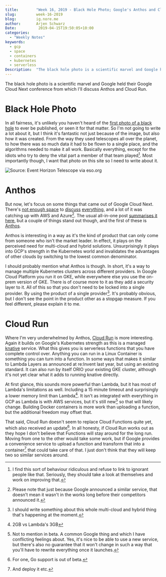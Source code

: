 ```yaml
---
title:        "Week 16, 2019 - Black Hole Photo; Google's Anthos and Cloud Run"
slug:         week-16-2019
blog:         ig.nore.me  
author:       Arjen Schwarz  
Date:          2019-04-15T19:50:05+10:00
categories:   
  - "Weekly Notes"
keywords:
  - gcp
  - space
  - containers
  - kubernetes 
  - serverless
Description:  "The black hole photo is a scientific marvel and Google held their Google Cloud Next conference from which I'll discuss Anthos and Cloud Run."
---
```


The black hole photo is a scientific marvel and Google held their Google Cloud Next conference from which I'll discuss Anthos and Cloud Run.

# Black Hole Photo

In all fairness, it's unlikely you haven't heard of the [first photo of a black hole](https://www.eso.org/public/images/eso1907a/) to ever be published, or seen it for that matter. So I'm not going to write a lot about it, but I think it's fantastic not just because of the image, but also how it was created. From the way they used telescopes all over the planet, to how there was so much data it had to be flown to a single place, and the algorithms needed to make it all work. Basically everything, except for the idiots who try to deny the vital part a member of that team played[^1]. Most importantly though, I want that photo on this site so I need to write about it.

![Source: Event Horizon Telescope via eso.org](/weekly-notes/week-16-2019/EAB5AD88-6002-4E62-8E26-590A67F14437.jpeg)

# Anthos

But now, let's focus on some things that came out of Google Cloud Next. There's [not enough space](https://cloud.google.com/blog/topics/inside-google-cloud/next19-recap-day1) to [discuss](https://cloud.google.com/blog/topics/inside-google-cloud/day-2-next-19-working-smarter-better-and-more-securely-cloud) [everything](https://cloud.google.com/blog/topics/inside-google-cloud/next19-recap-day3), and a lot of it was catching up with AWS and Azure[^2]. The usual all-in-one post [summarises it here](https://cloud.google.com/blog/topics/inside-google-cloud/100-plus-announcements-from-google-cloud-next19), but a couple of things stand out though, and the first of these is [Anthos](https://cloud.google.com/blog/topics/hybrid-cloud/new-platform-for-managing-applications-in-todays-multi-cloud-world).

Anthos is interesting in a way as it's the kind of product that can only come from someone who isn't the market leader. In effect, it plays on the perceived need for multi-cloud and hybrid solutions. Unsurprisingly it plays into GCP's strength in the Kubernetes world and invalidates the advantages of other clouds by switching to the lowest common denominator.

I should probably mention what Anthos is though. In short, it's a way to manage multiple Kubernetes clusters across different providers. In Google Cloud Platform you run it on GKE, while everywhere else you use the on-prem version of GKE. There is of course more to it as they add a security layer to it. All of this so that you don't need to be locked into a single provider. By using the product of a single provider[^3]. It's probably obvious, but I don't see the point in the product other as a stopgap measure. If you feel different, please explain it to me.

# Cloud Run

Where I'm very underwhelmed by Anthos, [Cloud Run](https://cloud.google.com/blog/products/serverless/announcing-cloud-run-the-newest-member-of-our-serverless-compute-stack) is more interesting. Again it builds on Google's Kubernetes strength as this is a managed [knative](https://cloud.google.com/knative/) service. What this gives you is serverless functions that you have complete control over. Anything you can run in a Linux Container is something you can turn into a function. In some ways that makes it similar to Lambda Layers as announced at re:Invent last year, but using an existing standard. It can also run by itself ORIO your existing GKE cluster, although it's not yet clear what it adds to running knative directly.

At first glance, this sounds more powerful than Lambda, but it has most of Lambda's limitations as well. Including a 15 minute timeout and surprisingly a lower memory limit than Lambda[^4]. It isn't as integrated with everything in GCP as Lambda is with AWS services, but it's still new[^5] so that will likely change. Building Docker containers is more work than uploading a function, but the additional freedom may offset that.

That said, Cloud Run doesn't seem to replace Cloud Functions quite yet, which also received an update[^6]. In all honesty, if Cloud Run works out as they hope I don't believe that Functions will stay around for the long run. Moving from one to the other would take some work, but if Google provides a convenience service to upload a function and transform that into a container[^7] that could take care of that. I just don't think that they will keep two so similar services around.

[^1]:	I find this sort of behaviour ridiculous and refuse to link to ignorant people like that. Seriously, they should take a look at themselves and work on improving that.

[^2]:	Please note that just because Google announced a similar service, that doesn't mean it wasn't in the works long before their competitors announced it.

[^3]:	I should write something about this whole multi-cloud and hybrid thing that's happening at the moment.

[^4]:	2GB vs Lambda's 3GB

[^5]:	Not to mention in beta. A common Google thing and which I have conflicting feelings about. Yes, it's nice to be able to use a new service, but there's also no guarantee that it won't change in such a way that you'll have to rewrite everything once it launches.

[^6]:	For one, Go support is out of beta.

[^7]:	And deploy it etc.